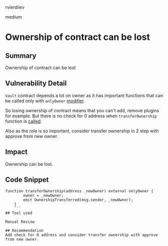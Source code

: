 rvierdiiev

medium

# Ownership of contract can be lost

## Summary
Ownership of contract can be lost
## Vulnerability Detail
`Vault` contract depends a lot on owner as it has important functions that can be called only with `onlyOwner` [modifier](https://github.com/sherlock-audit/2022-10-mycelium/blob/main/mylink-contracts/src/Vault.sol#L280-L283).

So losing ownership of contract means that you can't add, remove plugins for example.
But there is no check for 0 address when `transferOwnership` function is [called](https://github.com/sherlock-audit/2022-10-mycelium/blob/main/mylink-contracts/src/Vault.sol#L293-L296).

Also as the role is so important, consider transfer ownership in 2 step with approve from new owner.
## Impact
Ownership can be lost.
## Code Snippet
```solidity
function transferOwnership(address _newOwner) external onlyOwner {
        owner = _newOwner;
        emit OwnershipTransferred(msg.sender, _newOwner);
    }
    ```
## Tool used

Manual Review

## Recommendation
Add check for 0 address and consider transfer ownership with approve from new owner.